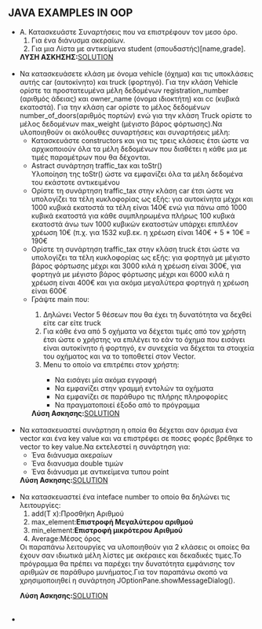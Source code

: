 <html>
<body>
<h2>JAVA EXAMPLES IN OOP</h2>
<ul>
<li> A. Κατασκευάστε Συναρτήσεις που να
επιστρέφουν τoν μεσο όρο. <ol>
<li>Για ένα διάνυσμα ακεραίων.</li>
<li>Για μια Λίστα με αντικείμενα student (σπουδαστής)[name,grade].</li>
</ol>
  <b>ΛΥΣΗ ΑΣΚΗΣΗΣ:</b><a href="https://github.com/vasnastos/Object_Oriented_Programming-CPP-Java/tree/main/JAVA/EXAMPLE_1">SOLUTION</a>
  <br>
  <br>
<li>Να κατασκευάσετε κλάση με όνομα vehicle (όχημα) και τις υποκλάσεις αυτής car (αυτοκίνητο) και truck (φορτηγό).
Για την κλάση Vehicle ορίστε τα προστατευμένα μέλη δεδομένων registration_number (αριθμός άδειας) και
owner_name (όνομα ιδιοκτήτη) και cc (κυβικά εκατοστά). Για την κλάση car ορίστε το μέλος δεδομένων
number_of_doors(αριθμός πορτών) ενώ για την κλάση Truck ορίστε το μέλος δεδομένων max_weight (μέγιστο βάρος
φόρτωσης).Να υλοποιηθούν οι ακόλουθες συναρτήσεις και συναρτήσεις μέλη:<br><ul>
  <li>Κατασκευάστε constructors και για τις τρεις κλάσεις έτσι ώστε να αρχικοποιούν όλα τα μέλη δεδομένων που
διαθέτει η κάθε μια με τιμές παραμέτρων που θα δέχονται.</li>
  <li>Astract συνάρτηση traffic_tax και toStr()</li>
  </li>Υλοποίηση της toStr() ώστε να εμφανίζει όλα τα μέλη δεδομένα του εκάστοτε αντικειμένου</li>
  <li>Ορίστε τη συνάρτηση traffic_tax στην κλάση car έτσι ώστε να υπολογίζει τα τέλη κυκλοφορίας ως εξής: για
αυτοκίνητα μέχρι και 1000 κυβικά εκατοστά τα τέλη είναι 140€ ενώ για πάνω από 1000 κυβικά εκατοστά για
κάθε συμπληρωμένα πλήρως 100 κυβικά εκατοστά άνω των 1000 κυβικών εκατοστών υπάρχει επιπλέον
χρέωση 10€ (π.χ. για 1532 κυβ.εκ. η χρέωση είναι 140€ + 5 * 10€ = 190€</li>
 <li>Ορίστε τη συνάρτηση traffic_tax στην κλάση truck έτσι ώστε να υπολογίζει τα τέλη κυκλοφορίας ως εξής: για
φορτηγά με μέγιστο βάρος φόρτωσης μέχρι και 3000 κιλά η χρέωση είναι 300€, για φορτηγά με μέγιστο
βάρος φόρτωσης μέχρι και 6000 κιλά η χρέωση είναι 400€ και για ακόμα μεγαλύτερα φορτηγά η χρέωση
είναι 600€</li>
  <li>Γράψτε main που:</li>
  <ol>
    <li>Δηλώνει Vector 5 θέσεων που θα έχει τη δυνατότητα να δεχθεί είτε car είτε
truck</li>
    <li>Για κάθε ένα από 5 οχήματα να δέχεται τιμές από τον χρήστη έτσι ώστε ο χρήστης να επιλέγει το εάν
το όχημα που εισάγει είναι αυτοκίνητο ή φορτηγό, εν συνεχεία να δέχεται τα στοιχεία του οχήματος
και να το τοποθετεί στον Vector.</li>
    <li>Menu το οποίο να επιτρέπει στον χρήστη:</li>
    <ul>
      <li>Να εισάγει μία ακόμα εγγραφή</li>
      <li>Να εμφανίζει στην γραμμή εντολών τα οχήματα</li>
      <li>Να εμφανίζει σε παράθυρο τις πλήρης πληροφορίες</li>
      <li>Να πραγματοποιεί έξοδο από το πρόγραμμα</li>
      </ul>
    </ol>
  <b>Λύση Ασκησης:</b><a href="https://github.com/vasnastos/Object_Oriented_Programming-CPP-Java/tree/main/JAVA/EXAMPLE_2">SOLUTION</a>
  </ul>
  <br>
<li>Να κατασκευαστεί συνάρτηση η οποία θα δέχεται σαν όρισμα ένα vector και ένα key value και να επιστρέφει σε ποσες φορές βρέθηκε το vector το key value.Να εκτελεστεί η συνάρτηση για:
<ul>
<li>Ένα διάνυσμα ακεραίων</li>
<li>Ένα διανυσμα double τιμών</li>
<li>Ένα διάνυσμα με αντικείμενα τυπου point</li>
</ul>
</li>
<b>Λύση Ασκησης:</b><a href="https://github.com/vasnastos/Object_Oriented_Programming-CPP-Java/tree/main/JAVA/EXAMPLE_3">SOLUTION</a>
<br>
<br>
<li>Να κατασκευαστεί ένα inteface number το οποίο θα δηλώνει τις λειτουργίες:
  <ol>
    <li>add(T x):Προσθήκη Αριθμού</li>
    <li>max_element:<b>Επιστροφή Μεγαλύτερου αριθμού</b></li>
    <li>min_element:<b>Επιστροφή μικρότερου Αριθμού</b></li>
    <li>Average:Μέσος όρος<b></b></li>
    </ol>
  Οι παραπάνω λειτουργίες να υλοποιηθούν για 2 κλάσεις οι οποίες θα έχουν σαν ιδιωτικά μέλη λίστες με ακέραιες και δεκαδικές τιμες.Το πρόγραμμα θα πρέπει να παρέχει την δυνατότητα εμφάνισης τον αριθμών σε παράθυρο μυνήματος.Για τον παραπάνω σκοπό να χρησιμοποιηθεί η συνάρτηση JOptionPane.showMessageDialog().
  </li>
  
<b>Λύση Ασκησης:</b><a href="https://raw.githubusercontent.com/vasnastos/Object_Oriented_Programming-CPP-Java/main/JAVA/Example_4/example4.java">SOLUTION</a>
<br>
<br>
<li></li>
</ul>
</body>
</html>
